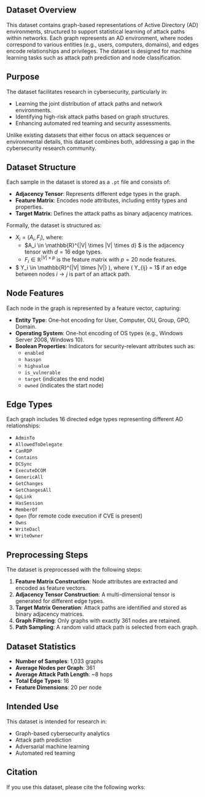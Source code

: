 ## Dataset Overview
This dataset contains graph-based representations of Active Directory (AD) environments, structured to support statistical learning of attack paths within networks. Each graph represents an AD environment, where nodes correspond to various entities (e.g., users, computers, domains), and edges encode relationships and privileges. The dataset is designed for machine learning tasks such as attack path prediction and node classification.

## Purpose
The dataset facilitates research in cybersecurity, particularly in:
- Learning the joint distribution of attack paths and network environments.
- Identifying high-risk attack paths based on graph structures.
- Enhancing automated red teaming and security assessments.

Unlike existing datasets that either focus on attack sequences or environmental details, this dataset combines both, addressing a gap in the cybersecurity research community.

## Dataset Structure
Each sample in the dataset is stored as a `.pt` file and consists of:
- **Adjacency Tensor**: Represents different edge types in the graph.
- **Feature Matrix**: Encodes node attributes, including entity types and properties.
- **Target Matrix**: Defines the attack paths as binary adjacency matrices.

Formally, the dataset is structured as:
- $X_i = (A_i, F_i)$, where:
  - $A_i \in \mathbb{R}^{|V| \times |V| \times d} $ is the adjacency tensor with $d = 16$ edge types.
  - $F_i \in \mathbb{R}^{|V| \times p}$ is the feature matrix with $p = 20$ node features.
- $ Y_i \in \mathbb{R}^{|V| \times |V|} \), where \( Y_{ij} = 1$ if an edge between nodes $i\rightarrow j$ is part of an attack path.

## Node Features
Each node in the graph is represented by a feature vector, capturing:
- **Entity Type**: One-hot encoding for User, Computer, OU, Group, GPO, Domain.
- **Operating System**: One-hot encoding of OS types (e.g., Windows Server 2008, Windows 10).
- **Boolean Properties**: Indicators for security-relevant attributes such as:
  - `enabled`
  - `hasspn`
  - `highvalue`
  - `is_vulnerable`
  - `target` (indicates the end node)
  - `owned` (indicates the start node)

## Edge Types
Each graph includes 16 directed edge types representing different AD relationships:
- `AdminTo`
- `AllowedToDelegate`
- `CanRDP`
- `Contains`
- `DCSync`
- `ExecuteDCOM`
- `GenericAll`
- `GetChanges`
- `GetChangesAll`
- `GpLink`
- `HasSession`
- `MemberOf`
- `Open` (for remote code execution if CVE is present)
- `Owns`
- `WriteDacl`
- `WriteOwner`

## Preprocessing Steps
The dataset is preprocessed with the following steps:
1. **Feature Matrix Construction**: Node attributes are extracted and encoded as feature vectors.
2. **Adjacency Tensor Construction**: A multi-dimensional tensor is generated for different edge types.
3. **Target Matrix Generation**: Attack paths are identified and stored as binary adjacency matrices.
4. **Graph Filtering**: Only graphs with exactly 361 nodes are retained.
5. **Path Sampling**: A random valid attack path is selected from each graph.

## Dataset Statistics
- **Number of Samples**: 1,033 graphs
- **Average Nodes per Graph**: 361
- **Average Attack Path Length**: ~8 hops
- **Total Edge Types**: 16
- **Feature Dimensions**: 20 per node

## Intended Use
This dataset is intended for research in:
- Graph-based cybersecurity analytics
- Attack path prediction
- Adversarial machine learning
- Automated red teaming

## Citation
If you use this dataset, please cite the following works:


